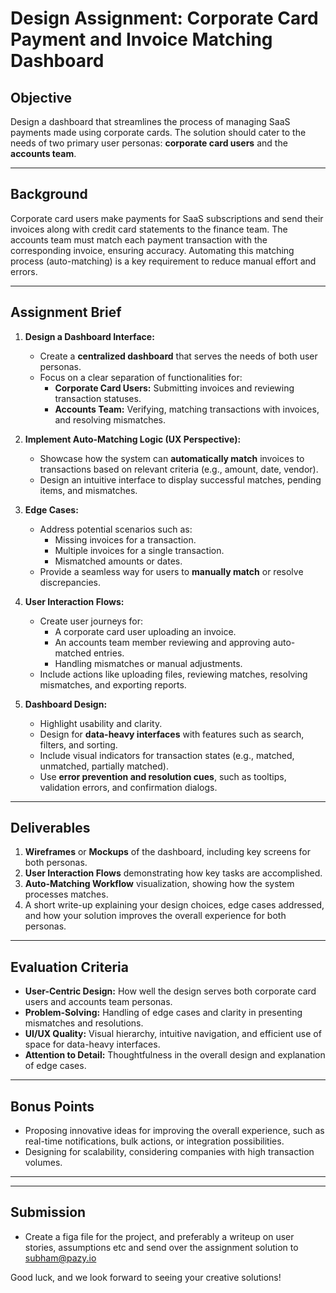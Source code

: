 # Design Assignment: Corporate Card Payment and Invoice Matching Dashboard  

## Objective  
Design a dashboard that streamlines the process of managing SaaS payments made using corporate cards. The solution should cater to the needs of two primary user personas: **corporate card users** and the **accounts team**.  

---

## Background  
Corporate card users make payments for SaaS subscriptions and send their invoices along with credit card statements to the finance team. The accounts team must match each payment transaction with the corresponding invoice, ensuring accuracy. Automating this matching process (auto-matching) is a key requirement to reduce manual effort and errors.  

---

## Assignment Brief  

1. **Design a Dashboard Interface:**  
   - Create a **centralized dashboard** that serves the needs of both user personas.  
   - Focus on a clear separation of functionalities for:  
     - **Corporate Card Users:** Submitting invoices and reviewing transaction statuses.  
     - **Accounts Team:** Verifying, matching transactions with invoices, and resolving mismatches.  

2. **Implement Auto-Matching Logic (UX Perspective):**  
   - Showcase how the system can **automatically match** invoices to transactions based on relevant criteria (e.g., amount, date, vendor).  
   - Design an intuitive interface to display successful matches, pending items, and mismatches.  

3. **Edge Cases:**  
   - Address potential scenarios such as:  
     - Missing invoices for a transaction.  
     - Multiple invoices for a single transaction.  
     - Mismatched amounts or dates.  
   - Provide a seamless way for users to **manually match** or resolve discrepancies.  

4. **User Interaction Flows:**  
   - Create user journeys for:  
     - A corporate card user uploading an invoice.  
     - An accounts team member reviewing and approving auto-matched entries.  
     - Handling mismatches or manual adjustments.  
   - Include actions like uploading files, reviewing matches, resolving mismatches, and exporting reports.  

5. **Dashboard Design:**  
   - Highlight usability and clarity.  
   - Design for **data-heavy interfaces** with features such as search, filters, and sorting.  
   - Include visual indicators for transaction states (e.g., matched, unmatched, partially matched).  
   - Use **error prevention and resolution cues**, such as tooltips, validation errors, and confirmation dialogs.  

---

## Deliverables  
1. **Wireframes** or **Mockups** of the dashboard, including key screens for both personas.  
2. **User Interaction Flows** demonstrating how key tasks are accomplished.  
3. **Auto-Matching Workflow** visualization, showing how the system processes matches.  
4. A short write-up explaining your design choices, edge cases addressed, and how your solution improves the overall experience for both personas.  

---

## Evaluation Criteria  
- **User-Centric Design:** How well the design serves both corporate card users and accounts team personas.  
- **Problem-Solving:** Handling of edge cases and clarity in presenting mismatches and resolutions.  
- **UI/UX Quality:** Visual hierarchy, intuitive navigation, and efficient use of space for data-heavy interfaces.  
- **Attention to Detail:** Thoughtfulness in the overall design and explanation of edge cases.  

---

## Bonus Points  
- Proposing innovative ideas for improving the overall experience, such as real-time notifications, bulk actions, or integration possibilities.  
- Designing for scalability, considering companies with high transaction volumes.  

---

---

## Submission

- Create a figa file for the project, and preferably a writeup on user stories, assumptions etc and send over the assignment solution to subham@pazy.io


Good luck, and we look forward to seeing your creative solutions!
